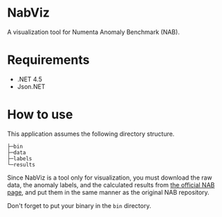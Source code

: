 # NabViz
A visualization tool for Numenta Anomaly Benchmark (NAB).


# Requirements
- .NET 4.5
- Json.NET


# How to use
This application assumes the following directory structure.

```
├─bin
├─data
├─labels
└─results
```

Since NabViz is a tool only for visualization, you must download the raw data, the anomaly labels, and the calculated results from [the official NAB page](https://github.com/numenta/NAB), and put them in the same manner as the original NAB repository.

Don't forget to put your binary in the `bin` directory.



